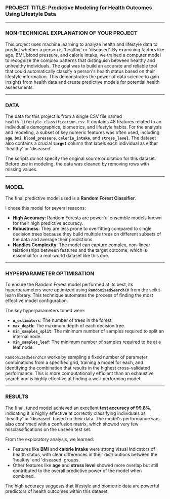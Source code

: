 ### **PROJECT TITLE: Predictive Modeling for Health Outcomes Using Lifestyle Data**

---

### **NON-TECHNICAL EXPLANATION OF YOUR PROJECT**

This project uses machine learning to analyze health and lifestyle data to predict whether a person is 'healthy' or 'diseased'. By examining factors like age, BMI, blood pressure, and calorie intake, we trained a computer model to recognize the complex patterns that distinguish between healthy and unhealthy individuals. The goal was to build an accurate and reliable tool that could automatically classify a person's health status based on their lifestyle information. This demonstrates the power of data science to gain insights from health data and create predictive models for potential health assessments.

---

### **DATA**

The data for this project is from a single CSV file named `health_lifestyle_classification.csv`. It contains 48 features related to an individual's demographics, biometrics, and lifestyle habits. For the analysis and modeling, a subset of key numeric features was often used, including **`age`**, **`bmi`**, **`blood_pressure`**, **`calorie_intake`**, and **`stress_level`**. The dataset also contains a crucial **`target`** column that labels each individual as either 'healthy' or 'diseased'.

The scripts do not specify the original source or citation for this dataset. Before use in modeling, the data was cleaned by removing rows with missing values.

---

### **MODEL**

The final predictive model used is a **Random Forest Classifier**.

I chose this model for several reasons:
* **High Accuracy**: Random Forests are powerful ensemble models known for their high predictive accuracy.
* **Robustness**: They are less prone to overfitting compared to single decision trees because they build multiple trees on different subsets of the data and average their predictions.
* **Handles Complexity**: The model can capture complex, non-linear relationships between features and the target outcome, which is essential for a real-world dataset like this one.

---

### **HYPERPARAMETER OPTIMISATION**

To ensure the Random Forest model performed at its best, its hyperparameters were optimized using **`RandomizedSearchCV`** from the scikit-learn library. This technique automates the process of finding the most effective model configuration.

The key hyperparameters tuned were:
* **`n_estimators`**: The number of trees in the forest.
* **`max_depth`**: The maximum depth of each decision tree.
* **`min_samples_split`**: The minimum number of samples required to split an internal node.
* **`min_samples_leaf`**: The minimum number of samples required to be at a leaf node.

`RandomizedSearchCV` works by sampling a fixed number of parameter combinations from a specified grid, training a model for each, and identifying the combination that results in the highest cross-validated performance. This is more computationally efficient than an exhaustive search and is highly effective at finding a well-performing model.

---

### **RESULTS**

The final, tuned model achieved an excellent **test accuracy of 99.8%**, indicating it is highly effective at correctly classifying individuals as 'healthy' or 'diseased' based on their data. The model's performance was also confirmed with a confusion matrix, which showed very few misclassifications on the unseen test set.

From the exploratory analysis, we learned:
* Features like **BMI** and **calorie intake** were strong visual indicators of health status, with clear differences in their distributions between the 'healthy' and 'diseased' groups.
* Other features like **age** and **stress level** showed more overlap but still contributed to the overall predictive power of the model when combined.

The high accuracy suggests that lifestyle and biometric data are powerful predictors of health outcomes within this dataset.

